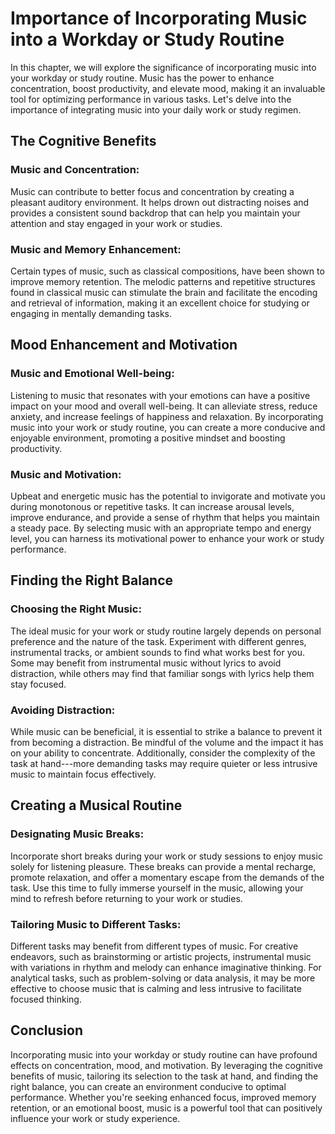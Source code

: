 Importance of Incorporating Music into a Workday or Study Routine
============================================================================

In this chapter, we will explore the significance of incorporating music into your workday or study routine. Music has the power to enhance concentration, boost productivity, and elevate mood, making it an invaluable tool for optimizing performance in various tasks. Let's delve into the importance of integrating music into your daily work or study regimen.

The Cognitive Benefits
----------------------

### Music and Concentration:

Music can contribute to better focus and concentration by creating a pleasant auditory environment. It helps drown out distracting noises and provides a consistent sound backdrop that can help you maintain your attention and stay engaged in your work or studies.

### Music and Memory Enhancement:

Certain types of music, such as classical compositions, have been shown to improve memory retention. The melodic patterns and repetitive structures found in classical music can stimulate the brain and facilitate the encoding and retrieval of information, making it an excellent choice for studying or engaging in mentally demanding tasks.

Mood Enhancement and Motivation
-------------------------------

### Music and Emotional Well-being:

Listening to music that resonates with your emotions can have a positive impact on your mood and overall well-being. It can alleviate stress, reduce anxiety, and increase feelings of happiness and relaxation. By incorporating music into your work or study routine, you can create a more conducive and enjoyable environment, promoting a positive mindset and boosting productivity.

### Music and Motivation:

Upbeat and energetic music has the potential to invigorate and motivate you during monotonous or repetitive tasks. It can increase arousal levels, improve endurance, and provide a sense of rhythm that helps you maintain a steady pace. By selecting music with an appropriate tempo and energy level, you can harness its motivational power to enhance your work or study performance.

Finding the Right Balance
-------------------------

### Choosing the Right Music:

The ideal music for your work or study routine largely depends on personal preference and the nature of the task. Experiment with different genres, instrumental tracks, or ambient sounds to find what works best for you. Some may benefit from instrumental music without lyrics to avoid distraction, while others may find that familiar songs with lyrics help them stay focused.

### Avoiding Distraction:

While music can be beneficial, it is essential to strike a balance to prevent it from becoming a distraction. Be mindful of the volume and the impact it has on your ability to concentrate. Additionally, consider the complexity of the task at hand---more demanding tasks may require quieter or less intrusive music to maintain focus effectively.

Creating a Musical Routine
--------------------------

### Designating Music Breaks:

Incorporate short breaks during your work or study sessions to enjoy music solely for listening pleasure. These breaks can provide a mental recharge, promote relaxation, and offer a momentary escape from the demands of the task. Use this time to fully immerse yourself in the music, allowing your mind to refresh before returning to your work or studies.

### Tailoring Music to Different Tasks:

Different tasks may benefit from different types of music. For creative endeavors, such as brainstorming or artistic projects, instrumental music with variations in rhythm and melody can enhance imaginative thinking. For analytical tasks, such as problem-solving or data analysis, it may be more effective to choose music that is calming and less intrusive to facilitate focused thinking.

Conclusion
----------

Incorporating music into your workday or study routine can have profound effects on concentration, mood, and motivation. By leveraging the cognitive benefits of music, tailoring its selection to the task at hand, and finding the right balance, you can create an environment conducive to optimal performance. Whether you're seeking enhanced focus, improved memory retention, or an emotional boost, music is a powerful tool that can positively influence your work or study experience.
